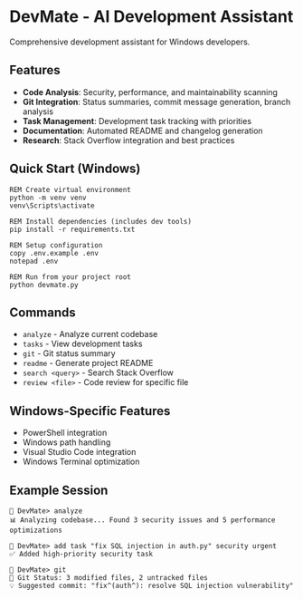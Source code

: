 # DevMate - AI Development Assistant

Comprehensive development assistant for Windows developers.

## Features

* **Code Analysis**: Security, performance, and maintainability scanning
* **Git Integration**: Status summaries, commit message generation, branch analysis
* **Task Management**: Development task tracking with priorities
* **Documentation**: Automated README and changelog generation
* **Research**: Stack Overflow integration and best practices

## Quick Start (Windows)

```batch
REM Create virtual environment
python -m venv venv
venv\Scripts\activate

REM Install dependencies (includes dev tools)
pip install -r requirements.txt

REM Setup configuration
copy .env.example .env
notepad .env

REM Run from your project root
python devmate.py
```

## Commands

* `analyze` - Analyze current codebase
* `tasks` - View development tasks
* `git` - Git status summary
* `readme` - Generate project README
* `search <query>` - Search Stack Overflow
* `review <file>` - Code review for specific file

## Windows-Specific Features

* PowerShell integration
* Windows path handling
* Visual Studio Code integration
* Windows Terminal optimization

## Example Session

```
🤖 DevMate> analyze
📊 Analyzing codebase... Found 3 security issues and 5 performance optimizations

🤖 DevMate> add task "fix SQL injection in auth.py" security urgent
✅ Added high-priority security task

🤖 DevMate> git
🌿 Git Status: 3 modified files, 2 untracked files
💡 Suggested commit: "fix^(auth^): resolve SQL injection vulnerability"
```
